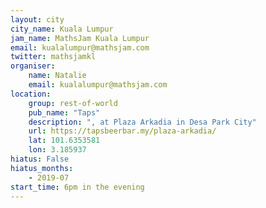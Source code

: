 ```yaml
---
layout: city                                           
city_name: Kuala Lumpur
jam_name: MathsJam Kuala Lumpur
email: kualalumpur@mathsjam.com
twitter: mathsjamkl 
organiser:
    name: Natalie
    email: kualalumpur@mathsjam.com
location:
    group: rest-of-world
    pub_name: "Taps"
    description: ", at Plaza Arkadia in Desa Park City"
    url: https://tapsbeerbar.my/plaza-arkadia/
    lat: 101.6353581
    lon: 3.185937
hiatus: False
hiatus_months:
    - 2019-07
start_time: 6pm in the evening   
---
```


